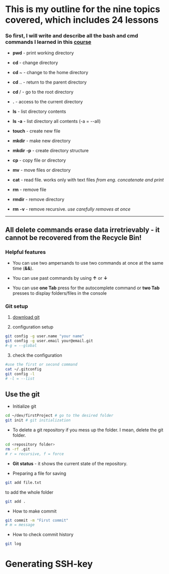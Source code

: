# This is my outline for the nine topics covered, which includes 24 lessons 

### So first, I will write and describe all the bash and cmd commands I learned in this [course](https://practicum.yandex.ru/profile/git-basics/ "Git basics from Yandex") 

- **pwd** - print working directory

- **cd** - change directory

- **cd** ~ - change to the home directory

- **cd** .. - return to the parent directory

- **cd** / - go to the root directory

- **.** - access to the current directory

- **ls** - list directory contents

- **ls** **-a** - list directory all contents (-a = --all)

- **touch** - create new file

- **mkdir** - make new directory

- **mkdir** **-p** - create directory structure

- **cp** - copy file or directory

- **mv** - move files or directory

- **cat** - read file. works only with text files *from eng. concatenate and print*

- **rm** - remove file

- **rmdir** - remove directory

- **rm** **-v** - remove recursive. *use carefully removes at once*

----
**All delete commands erase data irretrievably - it cannot be recovered from the Recycle Bin!**
----

### Helpful features

- You can use two ampersands to use two commands at once at the same time (**&&**).

- You can use past commands by using **↑** or **↓**

- You can use **one Tab** press for the autocomplete command or **two Tab** presses to display folders/files in the console

### Git setup
1. [download git](https://git-scm.com/downloads)

2. configuration setup
``` bash
git config -g user.name "your name"
git config -g user.email your@email.git
#-g = --global
```

3. check the configuration
``` bash
#use the first or second command
cat ~/.gitconfig 
git config -l
# -l = --list
```

## Use the git

-  Initialize git 
``` bash
cd ~/dev/firstProject # go to the desired folder
git init # git initialization
```

- To delete a git repository if you mess up the folder. I mean, delete the git folder.
``` bash
cd <repository folder>
rm -rf .git
# r = recursive, f = force
```

- **Git status** - it shows the current state of the repository.

- Preparing a file for saving
``` bash
git add file.txt
```

to add the whole folder
``` bash
git add .
```

- How to make commit
``` bash
git commit -m "First commit"
# m = message
```

- How to check commit history
``` bash
git log
```

# Generating SSH-key


